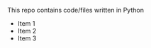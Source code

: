 This repo contains code/files written in Python
<ul>
    <li>Item 1</li>
    <li>Item 2</li>
    <li>Item 3</li>
</ul>
